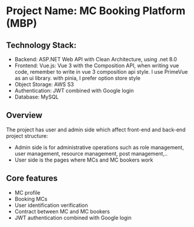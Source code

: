 # Project Name: MC Booking Platform (MBP)

## Technology Stack:

-   Backend: ASP.NET Web API with Clean Architecture, using .net 8.0
-   Frontend: Vue.js: Vue 3 with the Composition API, when writing vue code, remember to write in vue 3 composition api style. I use PrimeVue as an ui library. with pinia, I prefer option store style
-   Object Storage: AWS S3
-   Authentication: JWT combined with Google login
-   Database: MySQL

## Overview

The project has user and admin side which affect front-end and back-end project structure:

-   Admin side is for administrative operations such as role management, user management, resource management, post management,..
-   User side is the pages where MCs and MC bookers work

## Core features

-   MC profile
-   Booking MCs
-   User identification verification
-   Contract between MC and MC bookers
-   JWT authentication combined with Google login
